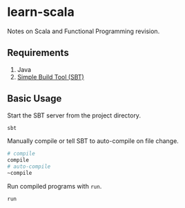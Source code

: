 # learn-scala

Notes on Scala and Functional Programming revision.

## Requirements

1. Java
2. [Simple Build Tool (SBT)](https://github.com/sbt/sbt/)

## Basic Usage

Start the SBT server from the project directory.

``` zsh
sbt
```

Manually compile or tell SBT to auto-compile on file change.

```zsh
# compile
compile
# auto-compile
~compile
```

Run compiled programs with `run`.

```zsh
run
```

